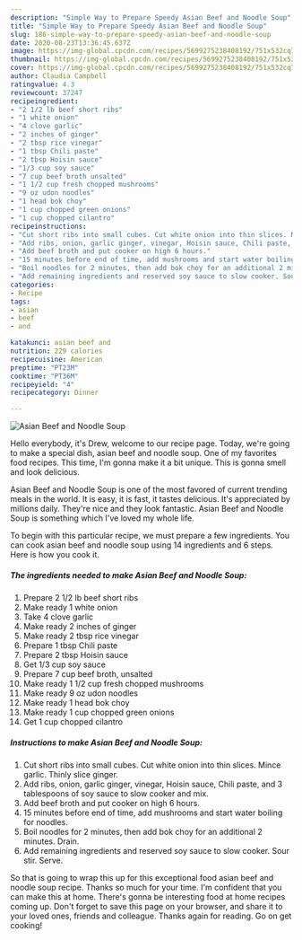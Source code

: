 ```yaml
---
description: "Simple Way to Prepare Speedy Asian Beef and Noodle Soup"
title: "Simple Way to Prepare Speedy Asian Beef and Noodle Soup"
slug: 186-simple-way-to-prepare-speedy-asian-beef-and-noodle-soup
date: 2020-08-23T13:36:45.637Z
image: https://img-global.cpcdn.com/recipes/5699275238408192/751x532cq70/asian-beef-and-noodle-soup-recipe-main-photo.jpg
thumbnail: https://img-global.cpcdn.com/recipes/5699275238408192/751x532cq70/asian-beef-and-noodle-soup-recipe-main-photo.jpg
cover: https://img-global.cpcdn.com/recipes/5699275238408192/751x532cq70/asian-beef-and-noodle-soup-recipe-main-photo.jpg
author: Claudia Campbell
ratingvalue: 4.3
reviewcount: 37247
recipeingredient:
- "2 1/2 lb beef short ribs"
- "1 white onion"
- "4 clove garlic"
- "2 inches of ginger"
- "2 tbsp rice vinegar"
- "1 tbsp Chili paste"
- "2 tbsp Hoisin sauce"
- "1/3 cup soy sauce"
- "7 cup beef broth unsalted"
- "1 1/2 cup fresh chopped mushrooms"
- "9 oz udon noodles"
- "1 head bok choy"
- "1 cup chopped green onions"
- "1 cup chopped cilantro"
recipeinstructions:
- "Cut short ribs into small cubes. Cut white onion into thin slices. Mince garlic. Thinly slice ginger."
- "Add ribs, onion, garlic ginger, vinegar, Hoisin sauce, Chili paste, and 3 tablespoons of soy sauce to slow cooker and mix."
- "Add beef broth and put cooker on high 6 hours."
- "15 minutes before end of time, add mushrooms and start water boiling for noodles."
- "Boil noodles for 2 minutes, then add bok choy for an additional 2 minutes. Drain."
- "Add remaining ingredients and reserved soy sauce to slow cooker. Sour stir. Serve."
categories:
- Recipe
tags:
- asian
- beef
- and

katakunci: asian beef and 
nutrition: 229 calories
recipecuisine: American
preptime: "PT23M"
cooktime: "PT36M"
recipeyield: "4"
recipecategory: Dinner

---
```



![Asian Beef and Noodle Soup](https://img-global.cpcdn.com/recipes/5699275238408192/751x532cq70/asian-beef-and-noodle-soup-recipe-main-photo.jpg)

Hello everybody, it's Drew, welcome to our recipe page. Today, we're going to make a special dish, asian beef and noodle soup. One of my favorites food recipes. This time, I'm gonna make it a bit unique. This is gonna smell and look delicious.

Asian Beef and Noodle Soup is one of the most favored of current trending meals in the world. It is easy, it is fast, it tastes delicious. It's appreciated by millions daily. They're nice and they look fantastic. Asian Beef and Noodle Soup is something which I've loved my whole life.




To begin with this particular recipe, we must prepare a few ingredients. You can cook asian beef and noodle soup using 14 ingredients and 6 steps. Here is how you cook it.

<!--inarticleads1-->

##### The ingredients needed to make Asian Beef and Noodle Soup:

1. Prepare 2 1/2 lb beef short ribs
1. Make ready 1 white onion
1. Take 4 clove garlic
1. Make ready 2 inches of ginger
1. Make ready 2 tbsp rice vinegar
1. Prepare 1 tbsp Chili paste
1. Prepare 2 tbsp Hoisin sauce
1. Get 1/3 cup soy sauce
1. Prepare 7 cup beef broth, unsalted
1. Make ready 1 1/2 cup fresh chopped mushrooms
1. Make ready 9 oz udon noodles
1. Make ready 1 head bok choy
1. Make ready 1 cup chopped green onions
1. Get 1 cup chopped cilantro




<!--inarticleads2-->

##### Instructions to make Asian Beef and Noodle Soup:

1. Cut short ribs into small cubes. Cut white onion into thin slices. Mince garlic. Thinly slice ginger.
1. Add ribs, onion, garlic ginger, vinegar, Hoisin sauce, Chili paste, and 3 tablespoons of soy sauce to slow cooker and mix.
1. Add beef broth and put cooker on high 6 hours.
1. 15 minutes before end of time, add mushrooms and start water boiling for noodles.
1. Boil noodles for 2 minutes, then add bok choy for an additional 2 minutes. Drain.
1. Add remaining ingredients and reserved soy sauce to slow cooker. Sour stir. Serve.




So that is going to wrap this up for this exceptional food asian beef and noodle soup recipe. Thanks so much for your time. I'm confident that you can make this at home. There's gonna be interesting food at home recipes coming up. Don't forget to save this page on your browser, and share it to your loved ones, friends and colleague. Thanks again for reading. Go on get cooking!
